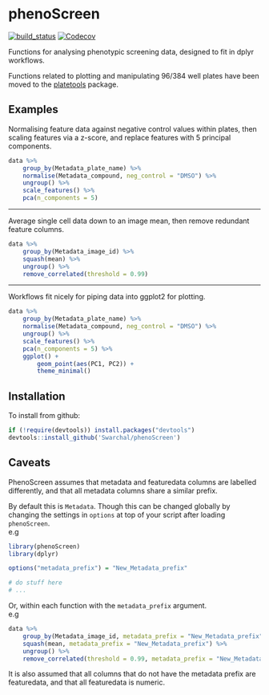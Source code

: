 # phenoScreen

[![build_status](https://travis-ci.org/Swarchal/phenoScreen.svg?branch=master)](https://travis-ci.org/Swarchal/phenoScreen/)
[![Codecov](https://img.shields.io/codecov/c/github/Swarchal/phenoScreen.svg)](https://codecov.io/github/Swarchal/phenoScreen?branch=master)

Functions for analysing phenotypic screening data, designed to fit in dplyr workflows.

Functions related to plotting and manipulating 96/384 well plates have been moved to the [platetools](https://www.github.com/swarchal/platetools) package.

## Examples

Normalising feature data against negative control values within plates, then scaling features via a z-score, and replace features with 5 principal components.

```r
data %>%
    group_by(Metadata_plate_name) %>%
    normalise(Metadata_compound, neg_control = "DMSO") %>%
    ungroup() %>%
    scale_features() %>%
    pca(n_components = 5)
```

-----------

Average single cell data down to an image mean, then remove redundant feature columns.

```r
data %>%
    group_by(Metadata_image_id) %>%
    squash(mean) %>%
    ungroup() %>%
    remove_correlated(threshold = 0.99)

```

------------

Workflows fit nicely for piping data into ggplot2 for plotting.

```r
data %>%
    group_by(Metadata_plate_name) %>%
    normalise(Metadata_compound, neg_control = "DMSO") %>%
    ungroup() %>%
    scale_features() %>%
    pca(n_components = 5) %>%
    ggplot() +
        geom_point(aes(PC1, PC2)) +
        theme_minimal()
```

## Installation

To install from github:

```r
if (!require(devtools)) install.packages("devtools")
devtools::install_github('Swarchal/phenoScreen')
```

## Caveats

PhenoScreen assumes that metadata and featuredata columns are labelled differently, and that all metadata columns share a similar prefix.

By default this is `Metadata`. Though this can be changed globally by changing the settings in `options` at top of your script after loading `phenoScreen`.  
e.g

```r
library(phenoScreen)
library(dplyr)

options("metadata_prefix") = "New_Metadata_prefix"

# do stuff here
# ...
```

Or, within each function with the `metadata_prefix` argument.  
e.g

```r
data %>%
    group_by(Metadata_image_id, metadata_prefix = "New_Metadata_prefix") %>%
    squash(mean, metadata_prefix = "New_Metadata_prefix") %>%
    ungroup() %>%
    remove_correlated(threshold = 0.99, metadata_prefix = "New_Metadata_prefix")
```


It is also assumed that all columns that do not have the metadata prefix are featuredata, and that all featuredata is numeric.